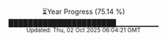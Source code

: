 <p align="center">
⏳Year Progress (75.14 %)<br>
██████████████████████▁▁▁▁▁▁▁▁ <br>
<sub>Updated: Thu, 02 Oct 2025 06:04:21 GMT</sub>
</p>

